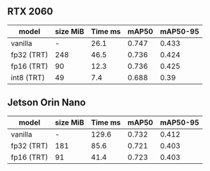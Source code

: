 ## RTX 2060

|   model     | size MiB| Time ms | mAP50 | mAP50-95 |
|-------------|---------|---------|-------|----------|
| vanilla     | -       | 26.1    |0.747  |0.433     |
| fp32 (TRT)  | 248     | 46.5    |0.736  |0.424     |
| fp16 (TRT)  | 90      | 12.3    |0.736  |0.425     |
| int8 (TRT)  | 49      | 7.4     |0.688  |0.39      |

## Jetson Orin Nano

|   model     | size MiB| Time ms | mAP50 | mAP50-95 |
|-------------|---------|---------|-------|----------|
| vanilla     | -       | 129.6   |0.732  |0.412     |
| fp32 (TRT)  | 181     | 85.6    |0.721  |0.403     |
| fp16 (TRT)  | 91      | 41.4    |0.723  |0.403     |